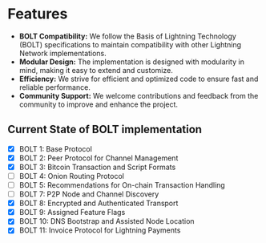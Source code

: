 # Features

- **BOLT Compatibility:** We follow the Basis of Lightning Technology (BOLT) specifications to maintain compatibility with other Lightning Network implementations.
- **Modular Design:** The implementation is designed with modularity in mind, making it easy to extend and customize.
- **Efficiency:** We strive for efficient and optimized code to ensure fast and reliable performance.
- **Community Support:** We welcome contributions and feedback from the community to improve and enhance the project.

## Current State of BOLT implementation

- [x] BOLT 1: Base Protocol
- [x] BOLT 2: Peer Protocol for Channel Management
- [x] BOLT 3: Bitcoin Transaction and Script Formats
- [ ] BOLT 4: Onion Routing Protocol
- [ ] BOLT 5: Recommendations for On-chain Transaction Handling
- [ ] BOLT 7: P2P Node and Channel Discovery
- [x] BOLT 8: Encrypted and Authenticated Transport
- [x] BOLT 9: Assigned Feature Flags
- [x] BOLT 10: DNS Bootstrap and Assisted Node Location
- [x] BOLT 11: Invoice Protocol for Lightning Payments